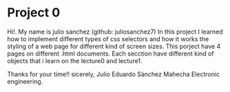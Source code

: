 # Project 0

Hi!. My name is julio sanchez (github: juliosanchez7)
In this project I learned how to implement different types of css selectors and how it works the styling of a web page for different kind of screen sizes.
This porject have 4 pages on different .html documents. 
Each secction have different kind of objects that i learn on the lecture0 and lecture1.

Thanks for your time!!
sicerely, Julio Eduardo Sànchez Mahecha
Electronic engineering.
